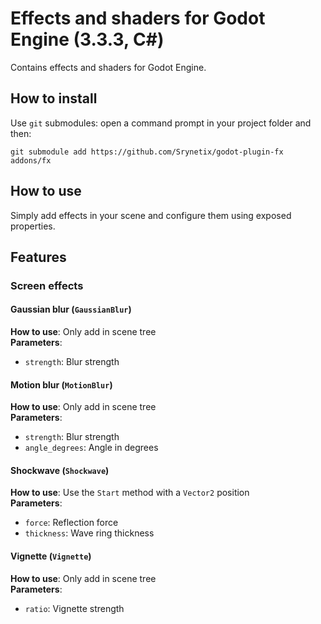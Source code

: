 # Effects and shaders for Godot Engine (3.3.3, C#)

Contains effects and shaders for Godot Engine.

## How to install

Use `git` submodules: open a command prompt in your project folder and then:

```
git submodule add https://github.com/Srynetix/godot-plugin-fx addons/fx
```

## How to use

Simply add effects in your scene and configure them using exposed properties.

## Features

### Screen effects

#### Gaussian blur (`GaussianBlur`)

**How to use**: Only add in scene tree  
**Parameters**:
- `strength`: Blur strength

#### Motion blur (`MotionBlur`)

**How to use**: Only add in scene tree  
**Parameters**:
- `strength`: Blur strength
- `angle_degrees`: Angle in degrees

#### Shockwave (`Shockwave`)

**How to use**: Use the `Start` method with a `Vector2` position  
**Parameters**:
- `force`: Reflection force
- `thickness`: Wave ring thickness

#### Vignette (`Vignette`)

**How to use**: Only add in scene tree  
**Parameters**:
- `ratio`: Vignette strength